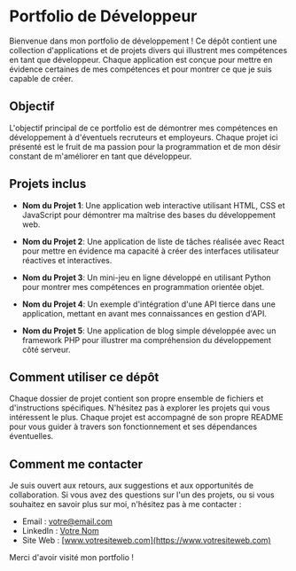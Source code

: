 # Portfolio de Développeur

Bienvenue dans mon portfolio de développement ! Ce dépôt contient une collection d'applications et de projets divers qui illustrent mes compétences en tant que développeur. Chaque application est conçue pour mettre en évidence certaines de mes compétences et pour montrer ce que je suis capable de créer.

## Objectif

L'objectif principal de ce portfolio est de démontrer mes compétences en développement à d'éventuels recruteurs et employeurs. Chaque projet ici présenté est le fruit de ma passion pour la programmation et de mon désir constant de m'améliorer en tant que développeur.

## Projets inclus

- **Nom du Projet 1**: Une application web interactive utilisant HTML, CSS et JavaScript pour démontrer ma maîtrise des bases du développement web.

- **Nom du Projet 2**: Une application de liste de tâches réalisée avec React pour mettre en évidence ma capacité à créer des interfaces utilisateur réactives et interactives.

- **Nom du Projet 3**: Un mini-jeu en ligne développé en utilisant Python pour montrer mes compétences en programmation orientée objet.

- **Nom du Projet 4**: Un exemple d'intégration d'une API tierce dans une application, mettant en avant mes connaissances en gestion d'API.

- **Nom du Projet 5**: Une application de blog simple développée avec un framework PHP pour illustrer ma compréhension du développement côté serveur.

## Comment utiliser ce dépôt

Chaque dossier de projet contient son propre ensemble de fichiers et d'instructions spécifiques. N'hésitez pas à explorer les projets qui vous intéressent le plus. Chaque projet est accompagné de son propre README pour vous guider à travers son fonctionnement et ses dépendances éventuelles.

## Comment me contacter

Je suis ouvert aux retours, aux suggestions et aux opportunités de collaboration. Si vous avez des questions sur l'un des projets, ou si vous souhaitez en savoir plus sur moi, n'hésitez pas à me contacter :

- Email : votre@email.com
- LinkedIn : [Votre Nom](https://www.linkedin.com/in/votre-nom/)
- Site Web : [www.votresiteweb.com](https://www.votresiteweb.com)

Merci d'avoir visité mon portfolio !

